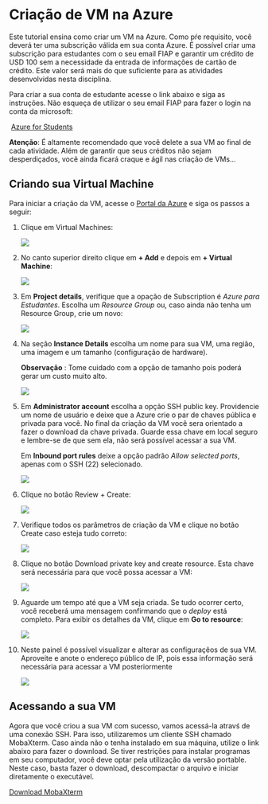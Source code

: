 # Criação de VM na Azure

Este tutorial ensina como criar um VM na Azure. Como pŕe requisito, você deverá ter uma subscrição válida em sua conta Azure. É possível criar uma subscrição para estudantes com o seu email FIAP e garantir um crédito de USD 100 sem a necessidade da entrada de informações de cartão de crédito. Este valor será mais do que suficiente para as atividades desenvolvidas nesta disciplina.

Para criar a sua conta de estudante acesse o link abaixo e siga as instruções. Não esqueça de utilizar o seu email FIAP para fazer o login na conta da microsoft:

​	[Azure for Students](https://azure.microsoft.com/pt-br/free/students/)

**Atenção**: É altamente recomendado que você delete a sua VM ao final de cada atividade. Além de garantir que seus créditos não sejam desperdiçados, você ainda ficará craque e ágil nas criação de VMs...

## Criando sua Virtual Machine

Para iniciar a criação da VM, acesse o [Portal da Azure](https://portal.azure.com/#home) e siga os passos a seguir:

1. Clique em Virtual Machines:

   ![](/home/tnascimn/Documents/fiap/bdt/cloud/img/azure-home.png)

2. No canto superior direito clique em **+ Add**  e depois em **+ Virtual Machine**:

   ![](/home/tnascimn/Documents/fiap/bdt/cloud/img/azure_vm_add_menu.png)

3. Em **Project details**, verifique que a opação de Subscription é *Azure para Estudantes*. Escolha um *Resource Group* ou, caso ainda não tenha um Resource Group, crie um novo:

   ![](/home/tnascimn/Documents/fiap/bdt/cloud/img/azure_new_resource_group.png)

4. Na seção **Instance Details** escolha um nome para sua VM, uma região, uma imagem e um tamanho (configuração de hardware).

   **Observação** : Tome cuidado com a opção de tamanho pois poderá gerar um custo muito alto.

   ![](/home/tnascimn/Documents/fiap/bdt/cloud/img/azure_vm_instance_details.png)

5. Em **Administrator account** escolha a opção SSH public key. Providencie um nome de usuário e deixe que a Azure crie o par  de chaves pública e privada para você. No final da criação da VM você sera orientado a fazer o download da chave privada. Guarde essa chave em local seguro e lembre-se de que sem ela, não será possível acessar a sua VM.

   Em **Inbound port rules**  deixe a opção padrão *Allow selected ports*, apenas com o SSH (22) selecionado.

   ![](/home/tnascimn/Documents/fiap/bdt/cloud/img/azure_vm_admnistracao_e_portas.png)

6. Clique no botão Review + Create:

   ![](/home/tnascimn/Documents/fiap/bdt/cloud/img/azure_vm_review_create.png)

7. Verifique todos os parâmetros de criação da VM e clique no botão Create caso esteja tudo correto:

   ![](/home/tnascimn/Documents/fiap/bdt/cloud/img/azure_vm_create.png)

8. Clique no botão Download private key and create resource. Esta chave será necessária para que você possa acessar a VM:

   ![](/home/tnascimn/Documents/fiap/bdt/cloud/img/azure_vm_generate_new_key_pair.png)

9. Aguarde um tempo até que a VM seja criada. Se tudo ocorrer certo, você receberá uma mensagem confirmando que o *deploy* está completo. Para exibir os detalhes da VM, clique em **Go to resource**:

   ![](/home/tnascimn/Documents/fiap/bdt/cloud/img/azure_vm_go_to_resource.png)

10. Neste painel é possível visualizar e alterar as configuraçẽos de sua VM. Aproveite e anote o endereço público de IP, pois essa informação será necessária para acessar a VM posteriormente

    ![](/home/tnascimn/Documents/fiap/bdt/cloud/img/azure_vm_public_ip_address.png)

## Acessando a sua VM

Agora que você criou a sua VM com sucesso, vamos acessá-la atravś de uma conexão SSH. Para isso, utilizaremos um cliente SSH chamado MobaXterm. Caso ainda não o tenha instalado em sua máquina, utilize o link abaixo para fazer o download. Se tiver restrições para instalar programas em seu computador, você deve optar pela utilização da versão portable. Neste caso, basta fazer o download, descompactar o arquivo e iniciar diretamente o executável.

[Download MobaXterm](https://mobaxterm.mobatek.net/download-home-edition.html)